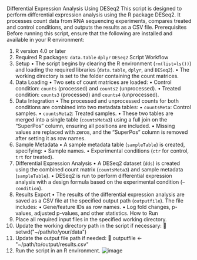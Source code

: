 Differential Expression Analysis Using DESeq2
This script is designed to perform differential expression analysis using the R package DESeq2. It processes count data from RNA sequencing experiments, compares treated and control conditions, and outputs the results as a CSV file.
Prerequisites
Before running this script, ensure that the following are installed and available in your R environment:
1. R version 4.0 or later
2. Required R packages:
`data.table`
`dplyr`
`DESeq2`
Script Workflow
1.	Setup
	•	The script begins by clearing the R environment (`rm(list=ls())`) and loading the required libraries (`data.table`, `dplyr`, and `DESeq2`).
	•	The working directory is set to the folder containing the count matrices.
2.	Data Loading
	•	Two sets of count matrices are loaded:
	•	Control condition: `counts` (processed) and `counts2` (unprocessed).
	•	Treated condition: `counts3` (processed) and `counts4` (unprocessed).
3.	Data Integration
	•	The processed and unprocessed counts for both conditions are combined into two metadata tables:
	•	`countsMeta`: Control samples.
	•	`countsMeta2`: Treated samples.
	•	These two tables are merged into a single table (`countsMeta3`) using a full join on the “SuperPos” column, ensuring all positions are included.
	•	Missing values are replaced with zeros, and the “SuperPos” column is removed after setting it as row names.
4.	Sample Metadata
	•	A sample metadata table (`sampleTable`) is created, specifying:
	•	Sample names.
	•	Experimental conditions (`ctr` for control, `trt` for treated).
5.	Differential Expression Analysis
	•	A DESeq2 dataset (`dds`) is created using the combined count matrix (`countsMeta3`) and sample metadata (`sampleTable`).
	•	DESeq2 is run to perform differential expression analysis with a design formula based on the experimental condition (`~ condition`).
6.	Results Export
	•	The results of the differential expression analysis are saved as a CSV file at the specified output path (`outputfile`). The file includes:
	•	Gene/feature IDs as row names.
	•	Log fold changes, p-values, adjusted p-values, and other statistics.
How to Run
1.	Place all required input files in the specified working directory.
2.	Update the working directory path in the script if necessary:
	setwd("~/path/to/your/data")
3.	Update the output file path if needed:
	outputfile <- "~/path/to/output/results.csv"
4.	Run the script in an R environment.
![image](https://github.com/user-attachments/assets/5b183714-8d62-459c-9752-b6f4230845f5)
